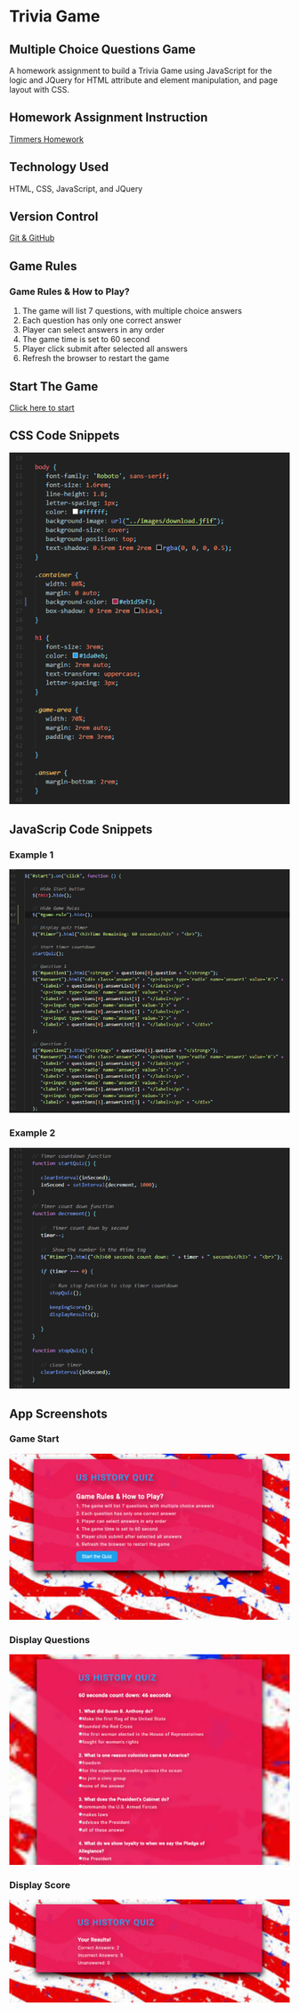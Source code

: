 # Trivia Game
## Multiple Choice Questions Game
A homework assignment to build a Trivia Game using JavaScript for the logic and JQuery for HTML attribute and element manipulation, and page layout with CSS.

## Homework Assignment Instruction
[Timmers Homework](https://ucb.bootcampcontent.com/UCB-Coding-Bootcamp/UCB-VIRT-FSF-PT-09-2019-U-O/blob/master/course-content/05-timers/homework/Instructions/homework-instructions.md)
## Technology Used
HTML, CSS, JavaScript, and JQuery

## Version Control
[Git & GitHub](https://github.com/monksedo/TriviaGame)

## Game Rules
### Game Rules & How to Play?
1. The game will list 7 questions, with multiple choice answers
2. Each question has only one correct answer
3. Player can select answers in any order
4. The game time is set to 60 second
5. Player click submit after selected all answers
6. Refresh the browser to restart the game

## Start The Game
[Click here to start](https://monksedo.github.io/TriviaGame/)

## CSS Code Snippets
![Page Layout](assets/images/1triviacss.png)

## JavaScrip Code Snippets
### Example 1
![JavaScript 1](assets/images/1triviajs.png)
### Example 2
![JavaScript 2](assets/images/2triviajs.png)

## App Screenshots
### Game Start
![Game Start](assets/images/1trivia.png)
### Display Questions
![Game Start](assets/images/2trivia.png)
### Display Score
![Game Start](assets/images/3trivia.png)

